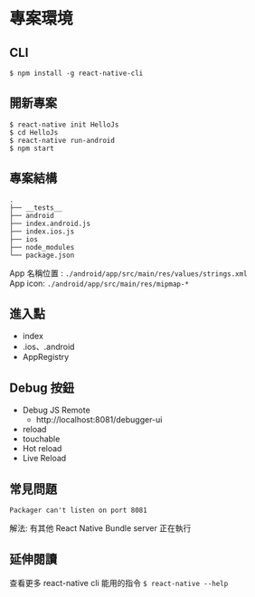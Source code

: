 # 專案環境

## CLI

`$ npm install -g react-native-cli`

## 開新專案

```
$ react-native init HelloJs
$ cd HelloJs
$ react-native run-android
$ npm start
```

## 專案結構
```
.
├── __tests__
├── android
├── index.android.js
├── index.ios.js
├── ios
├── node_modules
└── package.json
```

App 名稱位置 : `./android/app/src/main/res/values/strings.xml`  
App icon: `./android/app/src/main/res/mipmap-*`

## 進入點
- index
- .ios、.android
- AppRegistry

## Debug 按鈕
- Debug JS Remote
  - http://localhost:8081/debugger-ui
- reload
- touchable
- Hot reload
- Live Reload

## 常見問題

```
Packager can't listen on port 8081
```
解法: 有其他 React Native Bundle server 正在執行

## 延伸閱讀
查看更多 react-native cli 能用的指令
`$ react-native --help`
